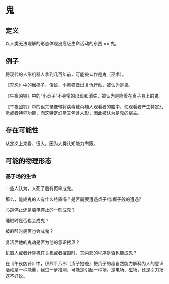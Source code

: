 # 鬼

## 定义

以人类无法理解的形态体现出高级生命活动的东西 == 鬼。

## 例子

将现代的人形机器人拿到几百年前，可能被认作是鬼（巫术）。

《咒怨》中的伽椰子、俊雄、小黑猫做出复仇行动，被认为是鬼。

《午夜凶铃》中的“小贞子”不寻常的出现和消失，被认为是附着在贞子身上的鬼。

《午夜凶铃》中的诅咒录像带将病毒载荷植入观看者的脑中，使观看者产生特定幻觉或者特异功能，而这特定幻觉又包含人形，因此被认为是鬼的宿主。

## 存在可能性

从定义上来看，很大。因为人类认知能力有限。

## 可能的物理形态

### 基于场的生命

一些人认为，人死了后有概率成鬼。

那么，能成鬼的人有什么特质吗？是否需要遭遇贞子/伽椰子般的遭遇?

心跳停止还是脑电停止的一刻成鬼？

睡眠时是否也会成鬼？

被麻醉时是否也会成鬼？

复活后他的鬼魂是否为他的意识拷贝？

机器人或者计算机在关机或者摧毁时，其内部的程序是否也能成鬼？

在《午夜凶铃》中，伊熊平八郎（贞子她爸）把贞子的超自然能力解释为人的意识活动是一种能量，我进一步推测，可能是引起一种场。是电场、磁场，还是引力场这不好说。

